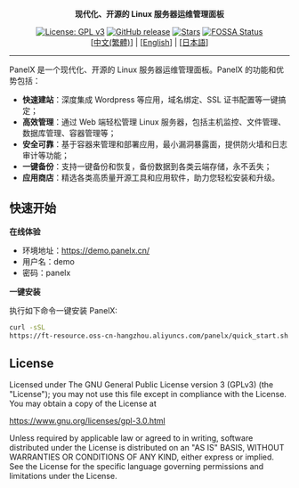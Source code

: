 <p align="center"><b>现代化、开源的 Linux 服务器运维管理面板</b></p>
<p align="center">
 <a href="https://www.gnu.org/licenses/gpl-3.0.html"><img src="https://shields.io/github/license/icoller/panelx?color=%231890FF" alt="License: GPL v3"></a>
  <a href="https://github.com/icoller/panelx/releases"><img src="https://img.shields.io/github/v/release/icoller/panelx" alt="GitHub release"></a>
  <a href="https://github.com/icoller/panelx"><img src="https://img.shields.io/github/stars/icoller/panelx?color=%231890FF&style=flat-square" alt="Stars"></a>
  <a href="https://app.fossa.com/projects/git%2Bgithub.com%2Ficoller%2Fpanelx?ref=badge_shield"><img src="https://app.fossa.com/api/projects/git%2Bgithub.com%2Ficoller%2Fpanelx.svg?type=shield" alt="FOSSA Status"></a><br>
  [<a href="docs/README_TW.md">中文(繁體)</a>] | [<a href="docs/README_EN.md">English</a>] | [<a href="docs/README_JP.md">日本語</a>]
</p>

------------------------------

PanelX 是一个现代化、开源的 Linux 服务器运维管理面板。PanelX 的功能和优势包括：

- **快速建站**：深度集成 Wordpress 等应用，域名绑定、SSL 证书配置等一键搞定；
- **高效管理**：通过 Web 端轻松管理 Linux 服务器，包括主机监控、文件管理、数据库管理、容器管理等；
- **安全可靠**：基于容器来管理和部署应用，最小漏洞暴露面，提供防火墙和日志审计等功能；
- **一键备份**：支持一键备份和恢复，备份数据到各类云端存储，永不丢失；
- **应用商店**：精选各类高质量开源工具和应用软件，助力您轻松安装和升级。

## 快速开始

**在线体验**

- 环境地址：<https://demo.panelx.cn/>
- 用户名：demo
- 密码：panelx

**一键安装**

执行如下命令一键安装 PanelX:

```sh
curl -sSL 
https://ft-resource.oss-cn-hangzhou.aliyuncs.com/panelx/quick_start.sh -o quick_start.sh && sudo bash quick_start.sh
```
 

## License

Licensed under The GNU General Public License version 3 (GPLv3)  (the "License"); you may not use this file except in compliance with the License. You may obtain a copy of the License at

<https://www.gnu.org/licenses/gpl-3.0.html>

Unless required by applicable law or agreed to in writing, software distributed under the License is distributed on an "AS IS" BASIS, WITHOUT WARRANTIES OR CONDITIONS OF ANY KIND, either express or implied. See the License for the specific language governing permissions and limitations under the License.
